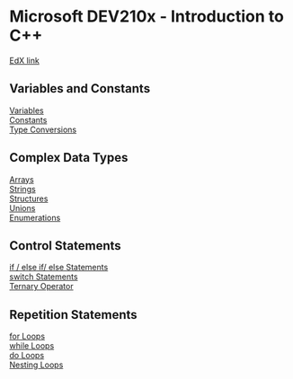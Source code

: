# Microsoft DEV210x - Introduction to C++
[EdX link](https://courses.edx.org/courses/course-v1:Microsoft+DEV210x+2T2019/course/)

## Variables and Constants
[Variables](https://github.com/beef-erikson/DEV210x/blob/master/VariablesAndConstants/Variables.cpp)<br />
[Constants](https://github.com/beef-erikson/DEV210x/blob/master/VariablesAndConstants/Constants.cpp)<br />
[Type Conversions](https://github.com/beef-erikson/DEV210x/blob/master/VariablesAndConstants/TypeConversion.cpp)<br />

## Complex Data Types
[Arrays](https://github.com/beef-erikson/DEV210x/blob/master/ComplexDataTypes/Arrays.cpp)<br />
[Strings](https://github.com/beef-erikson/DEV210x/blob/master/ComplexDataTypes/Strings.cpp)<br />
[Structures](https://github.com/beef-erikson/DEV210x/blob/master/ComplexDataTypes/Structures.cpp)<br />
[Unions](https://github.com/beef-erikson/DEV210x/blob/master/ComplexDataTypes/Union.cpp)<br />
[Enumerations](https://github.com/beef-erikson/DEV210x/blob/master/ComplexDataTypes/Enumerations.cpp)<br />

## Control Statements
[if / else if/ else Statements](https://github.com/beef-erikson/DEV210x/blob/master/ControlStatements/IfStatements.cpp)<br />
[switch Statements](https://github.com/beef-erikson/DEV210x/blob/master/ControlStatements/SwitchStatements.cpp)<br />
[Ternary Operator](https://github.com/beef-erikson/DEV210x/blob/master/ControlStatements/TernaryOperator.cpp)<br />

## Repetition Statements
[for Loops](https://github.com/beef-erikson/DEV210x/blob/master/RepetitionStatements/ForLoops.cpp)<br />
[while Loops](https://github.com/beef-erikson/DEV210x/blob/master/RepetitionStatements/WhileLoops.cpp)<br />
[do Loops](https://github.com/beef-erikson/DEV210x/blob/master/RepetitionStatements/DoLoops.cpp)<br />
[Nesting Loops](https://github.com/beef-erikson/DEV210x/blob/master/RepetitionStatements/NestingLoops.cpp)<br />
